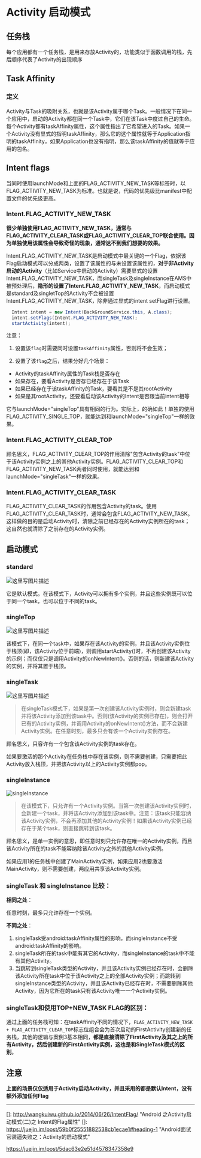 # Activity 启动模式



## 任务栈

每个应用都有一个任务栈，是用来存放Activity的，功能类似于函数调用的栈，先后顺序代表了Activity的出现顺序

## Task Affinity

### 定义

Activity与Task的吸附关系，也就是该Activity属于哪个Task。一般情况下在同一个应用中，启动的Activity都在同一个Task中，它们在该Task中度过自己的生命。每个Activity都有taskAffinity属性，这个属性指出了它希望进入的Task。如果一个Activity没有显式的指明taskAffinity，那么它的这个属性就等于Application指明的taskAffinity，如果Application也没有指明，那么该taskAffinity的值就等于应用的包名。

## Intent flags

当同时使用launchMode和上面的FLAG_ACTIVITY_NEW_TASK等标签时，以FLAG_ACTIVITY_NEW_TASK为标准。也就是说，代码的优先级比manifest中配置文件的优先级更高。

### Intent.FLAG_ACTIVITY_NEW_TASK

**很少单独使用FLAG_ACTIVITY_NEW_TASK，通常与FLAG_ACTIVITY_CLEAR_TASK或FLAG_ACTIVITY_CLEAR_TOP联合使用。因为单独使用该属性会导致奇怪的现象，通常达不到我们想要的效果。**

Intent.FLAG_ACTIVITY_NEW_TASK是启动模式中最关键的一个Flag，依据该Flag启动模式可以分成两类，设置了该属性的与未设置该属性的，**对于非Activity启动的Activity**（比如Service中启动的Activity）需要显式的设置Intent.FLAG_ACTIVITY_NEW_TASK，而singleTask及singleInstance在AMS中被预处理后，**隐形的设置了Intent.FLAG_ACTIVITY_NEW_TASK**，而启动模式是standard及singletTop的Activity不会被设置Intent.FLAG_ACTIVITY_NEW_TASK，除非通过显式的intent setFlag进行设置。

```java
  Intent intent = new Intent(BackGroundService.this, A.class);
  intent.setFlags(Intent.FLAG_ACTIVITY_NEW_TASK);
  startActivity(intent);    
```


注意：

1. 设置该`flag`时需要同时设置`taskAffinity`属性，否则将不会生效；

2. 设置了该`flag`之后，结果分好几个场景：

- Activity的taskAffinity属性的Task栈是否存在
- 如果存在，要看Activity是否存已经存在于该Task
- 如果已经存在于该taskAffinity的Task，要看其是不是其rootActivity
- 如果是其rootActivity，还要看启动该Activity的Intent是否跟当前intent相等

它与launchMode="singleTop"具有相同的行为。实际上，的确如此！单独的使用FLAG_ACTIVITY_SINGLE_TOP，就能达到和launchMode="singleTop"一样的效果。

### Intent.FLAG_ACTIVITY_CLEAR_TOP

顾名思义，FLAG_ACTIVITY_CLEAR_TOP的作用清除"包含Activity的task"中位于该Activity实例之上的其他Activity实例。FLAG_ACTIVITY_CLEAR_TOP和FLAG_ACTIVITY_NEW_TASK两者同时使用，就能达到和launchMode="singleTask"一样的效果。

### Intent.FLAG_ACTIVITY_CLEAR_TASK

FLAG_ACTIVITY_CLEAR_TASK的作用包含Activity的task。使用FLAG_ACTIVITY_CLEAR_TASK时，通常会包含FLAG_ACTIVITY_NEW_TASK。这样做的目的是启动Activity时，清除之前已经存在的Activity实例所在的task；这自然也就清除了之前存在的Activity实例。

## 启动模式

### standard

![这里写图片描述](https://img-blog.csdn.net/20170303203558620?watermark/2/text/aHR0cDovL2Jsb2cuY3Nkbi5uZXQvSVRlcm1lbmc=/font/5a6L5L2T/fontsize/400/fill/I0JBQkFCMA==/dissolve/70/gravity/SouthEast)

它是默认模式。在该模式下，Activity可以拥有多个实例，并且这些实例既可以位于同一个task，也可以位于不同的task。

### singleTop

![这里写图片描述](https://img-blog.csdn.net/20170303204628314?watermark/2/text/aHR0cDovL2Jsb2cuY3Nkbi5uZXQvSVRlcm1lbmc=/font/5a6L5L2T/fontsize/400/fill/I0JBQkFCMA==/dissolve/70/gravity/SouthEast)

该模式下，在同一个task中，如果存在该Activity的实例，并且该Activity实例位于栈顶(即，该Activity位于前端)，则调用startActivity()时，不再创建该Activity的示例；而仅仅只是调用Activity的onNewIntent()。否则的话，则新建该Activity的实例，并将其置于栈顶。

### singleTask

![这里写图片描述](https://img-blog.csdn.net/20170303205023925?watermark/2/text/aHR0cDovL2Jsb2cuY3Nkbi5uZXQvSVRlcm1lbmc=/font/5a6L5L2T/fontsize/400/fill/I0JBQkFCMA==/dissolve/70/gravity/SouthEast)

> 在singleTask模式下，如果是第一次创建该Activity实例时，则会新建task并将该Activity添加到该task中。否则(该Activity的实例已存在)，则会打开已有的Activity实例，并调用Activity的onNewIntent()方法，而不会新建Activity实例。在任意时刻，最多只会有该一个Activity实例存在。

顾名思义，只容许有一个包含该Activity实例的task存在。

如果要激活的那个Activity在任务栈中存在该实例，则不需要创建，只需要把此Activity放入栈顶，并把该Activity以上的Activity实例都pop。

### singleInstance
![singleInstance](https://inthecheesefactory.com/uploads/source/launchMode/singleInstance.jpg)

> 在该模式下，只允许有一个Activity实例。当第一次创建该Activity实例时，会新建一个task，并将该Activity添加到该task中。注意：该task只能容纳该Activity实例，不会再添加其他的Activity实例！如果该Activity实例已经存在于某个task，则直接跳转到该task。

顾名思义，是单一实例的意思，即任意时刻只允许存在唯一的Activity实例，而且该Activity所在的task不能容纳除该Activity之外的其他Activity实例。

如果应用1的任务栈中创建了MainActivity实例，如果应用2也要激活MainActivity，则不需要创建，两应用共享该Activity实例。

### singleTask 和 singleInstance 比较：

**相同之处**：

任意时刻，最多只允许存在一个实例。

**不同之处**：
1. singleTask受android:taskAffinity属性的影响，而singleInstance不受android:taskAffinity的影响。 
2. singleTask所在的task中能有其它的Activity，而singleInstance的task中不能有其他Activity。
3. 当跳转到singleTask类型的Activity，并且该Activity实例已经存在时，会删除该Activity所在task中位于该Activity之上的全部Activity实例；而跳转到singleInstance类型的Activity，并且该Activity已经存在时，不需要删除其他Activity，因为它所在的task只有该Activity唯一一个Activity实例。

### singleTask和使用TOP+NEW_TASK FLAG的区别：

通过上面的任务栈可知：在taskAffinity不同的情况下，`FLAG_ACTIVITY_NEW_TASK + FLAG_ACTIVITY_CLEAR_TOP`标志位组合会为首次启动的FirstActivity创建新的任务栈，其他的逻辑与案例3基本相同，**都是直接清除了FirstActivity及其之上的所有Activity，然后创建新的FirstActivity实例，这也是和SingleTask模式的区别**。

## 注意

**上面的场景仅仅适用于Activity启动Activity，并且采用的都是默认Intent，没有额外添加任何Flag**



------

[]: http://wangkuiwu.github.io/2014/06/26/IntentFlag/	"Android 之Activity启动模式(二)之 Intent的Flag属性"
[]: https://juejin.im/post/59b0f25551882538cb1ecae1#heading-1	"Android面试官装逼失败之：Activity的启动模式"

https://juejin.im/post/5dac63e2e51d4578347358e9